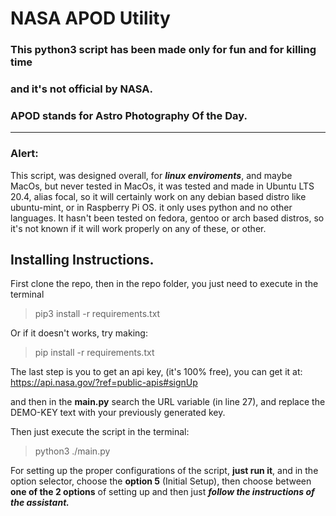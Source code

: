 # NASA APOD Utility

### This python3 script has been made only for fun and for killing time
### and it's not official by NASA.

### APOD stands for Astro Photography Of the Day.
***

### Alert:
This script, was designed overall, for **_linux enviroments_**, 
and maybe MacOs, but never tested in MacOs, it was tested and made
in Ubuntu LTS 20.4, alias focal, so it will certainly work on any debian
based distro like ubuntu-mint, or in Raspberry Pi OS.
it only uses python and no other languages.
It hasn't been tested on fedora, gentoo or arch based 
distros, so it's not known if it will work properly on 
any of these, or other.

## Installing Instructions.
First clone the repo, then in the repo folder, 
you just need to execute in the terminal

> pip3 install -r requirements.txt

Or if it doesn't works, try making:
> pip install -r requirements.txt

The last step is you to get an api key, (it's 100% free),
you can get it at: https://api.nasa.gov/?ref=public-apis#signUp

and then in the **main.py** search the URL variable (in line 27), 
and replace the DEMO-KEY text with your previously generated key.

Then just execute the script in the terminal:

> python3 ./main.py

For setting up the proper configurations of the script,
**just run it**, and in the option selector, choose the
**option 5** (Initial Setup), then choose between **one of the 2 options** of setting up
and then just ***follow the instructions of the assistant.***

